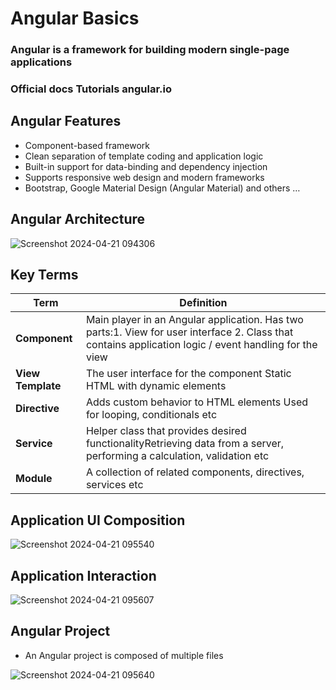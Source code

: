 # Angular Basics

### Angular is a framework for building modern single-page applications

### Official docs Tutorials angular.io

## Angular Features

- Component-based framework
- Clean separation of template coding and application logic
- Built-in support for data-binding and dependency injection
- Supports responsive web design and modern frameworks
- Bootstrap, Google Material Design (Angular Material) and others …

## Angular Architecture

![Screenshot 2024-04-21 094306](https://github.com/OmprakashOrnold/DailyNotes/assets/36263846/8a87d9bc-6aac-404b-9d81-05390d898236)

## Key Terms

| Term   | Definition |
|-----------------|-----------------|
| **Component**   | Main player in an Angular application. Has two parts:1. View for user interface 2. Class that contains application logic / event handling for the view   |
| **View Template**   | The user interface for the component Static HTML with dynamic elements   |
| **Directive**   | Adds custom behavior to HTML elements Used for looping, conditionals etc   |
| **Service**   | Helper class that provides desired functionalityRetrieving data from a server, performing a calculation, validation etc   |
| **Module**  | A collection of related components, directives, services etc  |

## Application UI Composition
![Screenshot 2024-04-21 095540](https://github.com/OmprakashOrnold/DailyNotes/assets/36263846/dfe7015f-3276-47b9-9777-8e6d84235f98)

## Application Interaction
![Screenshot 2024-04-21 095607](https://github.com/OmprakashOrnold/DailyNotes/assets/36263846/a45a1048-6152-49d6-a0de-7881bb387913)

## Angular Project

- An Angular project is composed of multiple files

![Screenshot 2024-04-21 095640](https://github.com/OmprakashOrnold/DailyNotes/assets/36263846/cab3462f-77ba-4f43-ae02-aade86f67511)
